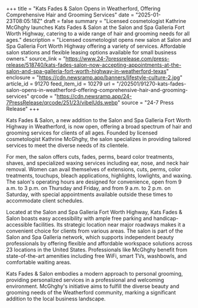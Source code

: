 +++
title = "Kats Fades & Salon Opens in Weatherford, Offering Comprehensive Hair and Grooming Services"
date = "2025-01-23T08:05:18Z"
draft = false
summary = "Licensed cosmetologist Kathrine McGhghy launches Kats Fades & Salon at the Salon and Spa Galleria Fort Worth Highway, catering to a wide range of hair and grooming needs for all ages."
description = "Licensed cosmetologist opens new salon at Salon and Spa Galleria Fort Worth Highway offering a variety of services. Affordable salon stations and flexible leasing options available for small business owners."
source_link = "https://www.24-7pressrelease.com/press-release/518740/kats-fades-salon-now-accepting-appointments-at-the-salon-and-spa-galleria-fort-worth-highway-in-weatherford-texas"
enclosure = "https://cdn.newsramp.app/banners/lifestyle-culture-2.jpg"
article_id = 91270
feed_item_id = 10279
url = "/202501/91270-kats-fades-salon-opens-in-weatherford-offering-comprehensive-hair-and-grooming-services"
qrcode = "https://cdn.newsramp.app/24-7PressRelease/qrcode/251/23/vibelUds.webp"
source = "24-7 Press Release"
+++

<p>Kats Fades & Salon, a new addition to the Salon and Spa Galleria Fort Worth Highway in Weatherford, is now open, offering a broad spectrum of hair and grooming services for clients of all ages. Founded by licensed cosmetologist Kathrine McGhghy, the salon specializes in providing tailored services to meet the diverse needs of its clientele.</p><p>For men, the salon offers cuts, fades, perms, beard color treatments, shaves, and specialized waxing services including ear, nose, and neck hair removal. Women can avail themselves of extensions, cuts, perms, color treatments, touchups, bleach applications, highlights, lowlights, and waxing. The salon's operating hours are designed for convenience, open from 9 a.m. to 3 p.m. on Thursday and Friday, and from 9 a.m. to 2 p.m. on Saturday, with special appointments available outside these times to accommodate client schedules.</p><p>Located at the Salon and Spa Galleria Fort Worth Highway, Kats Fades & Salon boasts easy accessibility with ample free parking and handicap-accessible facilities. Its strategic location near major roadways makes it a convenient choice for clients from various areas. The salon is part of the Salon and Spa Galleria network, which supports independent beauty professionals by offering flexible and affordable workspace solutions across 23 locations in the United States. Professionals like McGhghy benefit from state-of-the-art amenities including free WiFi, smart TVs, washbowls, and comfortable waiting areas.</p><p>Kats Fades & Salon embodies a modern approach to personal grooming, providing personalized services in a professional and welcoming environment. McGhghy's initiative aims to fulfill the diverse beauty and grooming needs of the Weatherford community, marking a significant addition to the local business landscape.</p>